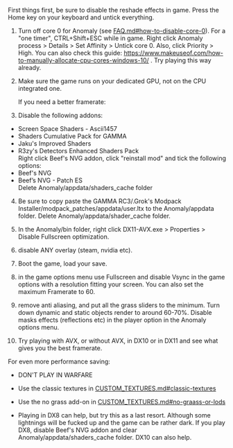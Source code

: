 First things first,  be sure to disable the reshade effects in game. Press the Home key on your keyboard and untick everything.

1. Turn off core 0 for Anomaly (see [FAQ.md#how-to-disable-core-0](./FAQ.md#how-to-disable-core-0)). For a "one timer", CTRL+Shift+ESC while in game. Right click Anomaly process > Details > Set Affinity > Untick core 0. Also, click Priority > High. You can also  check this guide: https://www.makeuseof.com/how-to-manually-allocate-cpu-cores-windows-10/ . Try playing this way already.

2. Make sure the game runs on your dedicated GPU, not on the CPU integrated one.

   If you need a better framerate:

3. Disable the following addons:
  - Screen Space Shaders - Ascii1457
  - Shaders Cumulative Pack for GAMMA
  - Jaku's Improved Shaders
  - R3zy's Detectors Enhanced Shaders Pack
  \
  Right click Beef's NVG addon, click "reinstall mod" and tick the following options:
  - Beef's NVG
  - Beef’s NVG - Patch ES
  \
  Delete Anomaly/appdata/shaders_cache folder
4. Be sure to copy paste the GAMMA RC3/.Grok's Modpack Installer/modpack_patches/appdata/user.ltx to the Anomaly/appdata folder. Delete Anomaly/appdata/shader_cache folder.

5. In the Anomaly/bin folder, right click DX11-AVX.exe > Properties > Disable Fullscreen optimization.

6. disable ANY overlay (steam, nvidia etc).

7. Boot the game, load your save.

8. in the game options menu use Fullscreen and disable Vsync in the game options with a resolution fitting your screen. You can also set the maximum Framerate to 60.

9. remove anti aliasing, and put all the grass sliders to the minimum. Turn down dynamic and static objects render to around 60-70%. Disable masks effects (reflections etc) in the player option in the Anomaly options menu.

10. Try playing with AVX, or without AVX, in DX10 or in DX11 and see what gives you the best framerate.

For even more performance saving:

- DON'T PLAY IN WARFARE

- Use the classic textures in [CUSTOM_TEXTURES.md#classic-textures](./CUSTOM_TEXTURES.md#classic-textures)

- Use the no grass add-on in [CUSTOM_TEXTURES.md#no-graass-or-lods](./CUSTOM_TEXTURES.md#no-grass-or-lods)

- Playing in DX8 can help, but try this as a last resort. Although some lightnings will be fucked up and the game can be rather dark. If you play DX8, disable Beef's NVG addon and clear Anomaly/appdata/shaders_cache folder. DX10 can also help.
